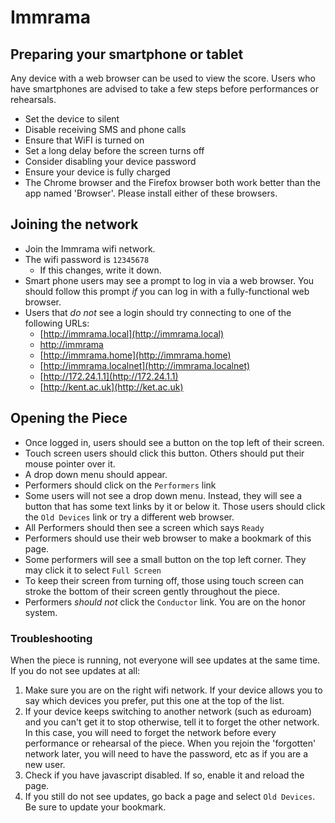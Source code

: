 # Immrama

## Preparing your smartphone or tablet

Any device with a web browser can be used to view the score. Users who have smartphones
are advised to take a few steps before performances or rehearsals.

* Set the device to silent
* Disable receiving SMS and phone calls
* Ensure that WiFI is turned on
* Set a long delay before the screen turns off
* Consider disabling your device password
* Ensure your device is fully charged
* The Chrome browser and the Firefox browser both work better than the app named 'Browser'. Please install either of these browsers.

## Joining the network

* Join the Immrama wifi network.
* The wifi password is `12345678`
    *   If this changes, write it down.
* Smart phone users may see a prompt to log in via a web browser. You should follow this prompt _if_ you can log in with a fully-functional web browser.
* Users that _do not_ see a login should try connecting to one of the following URLs:
    *   [http://immrama.local](http://immrama.local)
    *   [http://immrama](http://immrama)
    *   [http://immrama.home](http://immrama.home)
    *   [http://immrama.localnet](http://immrama.localnet)
    *   [http://172.24.1.1](http://172.24.1.1)
    *   [http://kent.ac.uk](http://ket.ac.uk)

## Opening the Piece

* Once logged in, users should see a button on the top left of their screen.
* Touch screen users should click this button. Others should put their mouse pointer over it.
* A drop down menu should appear.
* Performers should click on the `Performers` link
* Some users will not see a drop down menu. Instead, they will see a button that has some text links
by it or below it. Those users should click the `Old Devices` link or try a different web browser.
* All Performers should then see a screen which says `Ready`
* Performers should use their web browser to make a bookmark of this page.
* Some performers will see a small button on the top left corner. They may click it to select `Full Screen`
* To keep their screen from turning off, those using touch screen can stroke the bottom of their screen gently throughout the piece.
* Performers _should not_ click the `Conductor` link. You are on the honor system.

### Troubleshooting

When the piece is running, not everyone will see updates at the same time. If you do not see updates at all:

1. Make sure you are on the right wifi network. If your device allows you to say which devices you prefer,
put this one at the top of the list.
2. If your device keeps switching to another network (such as eduroam) and you can't get it to stop otherwise, tell it to forget the other network. In this case, you will need to forget the network before every performance or
rehearsal of the piece. When you rejoin the 'forgotten' network later, you will need to have the
password, etc as if you are a new user.
3. Check if you have javascript disabled. If so, enable it and reload the page.
4. If you still do not see updates, go back a page and select `Old Devices`. Be sure to update your bookmark.
